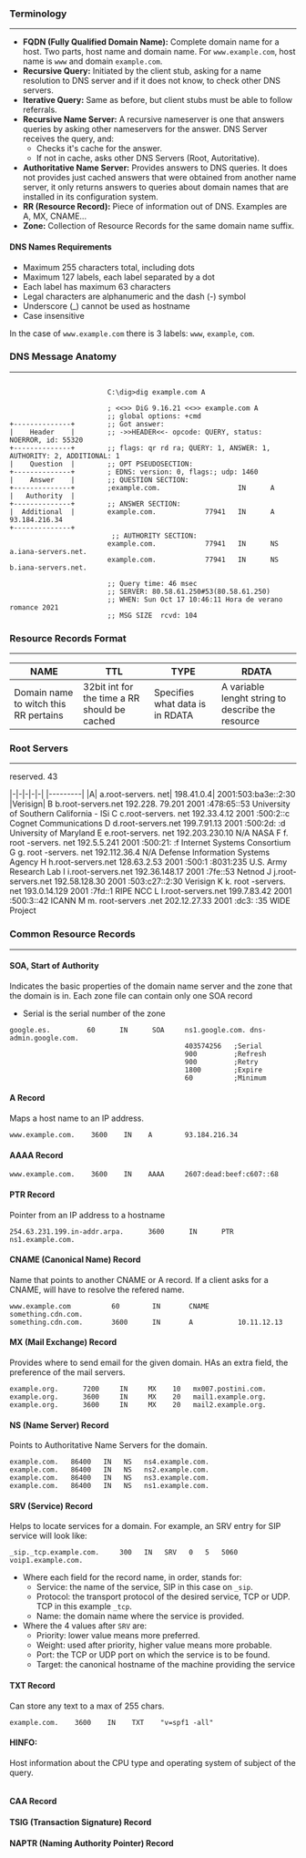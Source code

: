 

### Terminology
---

- **FQDN (Fully Qualified Domain Name):** Complete domain name for a host. Two parts, host name and domain name. For `www.example.com`, host name is `www` and domain `example.com`.
- **Recursive Query:** Initiated by the client stub, asking for a name resolution to DNS server and if it does not know, to check other DNS servers.
- **Iterative Query:** Same as before, but client stubs must be able to follow referrals.
- **Recursive Name Server:** A recursive nameserver is one that answers queries by asking other nameservers for the answer. DNS Server receives the query, and:
  - Checks it's cache for the answer.
  - If not in cache, asks other DNS Servers (Root, Autoritative).
- **Authoritative Name Server:** Provides answers to DNS queries. It does not provides just cached answers that were obtained from another name server, it only returns answers to queries about domain names that are installed in its config­uration system.
- **RR (Resource Record):** Piece of information out of DNS. Examples are A, MX, CNAME...
- **Zone:** Collection of Resource Records for the same domain name suffix.

#### DNS Names Requirements

- Maximum 255 characters total, including dots
- Maximum 127 labels, each label separated by a dot
- Each label has maximum 63 characters
- Legal characters are alphanumeric and the dash (-) symbol
- Underscore (_) cannot be used as hostname
- Case insensitive

In the case of `www.example.com` there is 3 labels: `www`, `example`, `com`.

### DNS Message Anatomy
---
```markup

                        C:\dig>dig example.com A

                        ; <<>> DiG 9.16.21 <<>> example.com A
                        ;; global options: +cmd
+--------------+        ;; Got answer:
|    Header    |        ;; ->>HEADER<<- opcode: QUERY, status: NOERROR, id: 55320
+--------------+        ;; flags: qr rd ra; QUERY: 1, ANSWER: 1, AUTHORITY: 2, ADDITIONAL: 1
|    Question  |        ;; OPT PSEUDOSECTION:
+--------------+        ; EDNS: version: 0, flags:; udp: 1460
|    Answer    |        ;; QUESTION SECTION:
+--------------+        ;example.com.                   IN      A
|   Authority  |
+--------------+        ;; ANSWER SECTION:
|  Additional  |        example.com.            77941   IN      A       93.184.216.34
+--------------+
                         ;; AUTHORITY SECTION:
                        example.com.            77941   IN      NS      a.iana-servers.net.
                        example.com.            77941   IN      NS      b.iana-servers.net.

                        ;; Query time: 46 msec
                        ;; SERVER: 80.58.61.250#53(80.58.61.250)
                        ;; WHEN: Sun Oct 17 10:46:11 Hora de verano romance 2021
                        ;; MSG SIZE  rcvd: 104
```
### Resource Records Format
---
|NAME  |TTL  |TYPE |RDATA|
|------|-----|-----|-----|
|Domain name to witch this RR pertains|32bit int for the time a RR should be cached|Specifies what data is in RDATA|A variable lenght string to describe the resource|

### Root Servers
---
reserved. 43

|-|-|-|-|-|
|---------|
|A| a.root-servers. net| 198.41.0.4| 2001:503:ba3e::2:30 |Verisign|
B b.root-servers.net 192.228. 79.201 2001 :478:65::53 University of Southern California - ISi
C c.root-servers. net 192.33.4.12 2001 :500:2::c Cognet Communications
D d.root-servers.net 199.7.91.13 2001 :500:2d: :d University of Maryland
E e.root-servers. net 192.203.230.10 N/A NASA
F f. root -servers. net 192.5.5.241 2001 :500:21: :f Internet Systems Consortium
G g. root -servers. net 192.112.36.4 N/A Defense Information Systems Agency
H h.root-servers.net 128.63.2.53 2001 :500:1 :8031:235 U.S. Army Research Lab
I i.root-servers.net 192.36.148.17 2001 :7fe::53 Netnod
J j.root-servers.net 192.58.128.30 2001 :503:c27::2:30 Verisign
K k. root -servers. net 193.0.14.129 2001 :7fd::1 RIPE NCC
L I.root-servers.net 199.7.83.42 2001 :500:3::42 ICANN
M m. root-servers .net 202.12.27.33 2001 :dc3: :35 WIDE Project

### Common Resource Records
---
#### SOA, Start of Authority
Indicates the basic properties of the domain name server and the zone that the domain is in. Each zone file can contain only one SOA record
- Serial is the serial number of the zone
```markup
google.es.         60      IN      SOA     ns1.google.com. dns-admin.google.com. 
                                           403574256   ;Serial
                                           900         ;Refresh
                                           900         ;Retry
                                           1800        ;Expire
                                           60          ;Minimum
```
#### A Record
Maps a host name to an IP address.
```markup
www.example.com.    3600    IN    A        93.184.216.34
```
#### AAAA Record 
```markup
www.example.com.    3600    IN    AAAA     2607:dead:beef:c607::68
```
#### PTR Record 
Pointer from an IP address to a hostname
```markup
254.63.231.199.in-addr.arpa.      3600      IN      PTR        ns1.example.com.
```
#### CNAME (Canonical Name) Record
Name that points to another CNAME or A record. If a client asks for a CNAME, will have to resolve the refered name.
```markup
www.example.com          60        IN       CNAME       something.cdn.com.
something.cdn.com.       3600      IN       A           10.11.12.13
```
#### MX (Mail Exchange) Record
Provides where to send email for the given domain. HAs an extra field, the preference of the mail servers.
```markup
example.org.      7200     IN     MX    10   mx007.postini.com.
example.org.      3600     IN     MX    20   mail1.example.org.
example.org.      3600     IN     MX    20   mail2.example.org.
```
#### NS (Name Server) Record
Points to Authoritative Name Servers for the domain.
```markup
example.com.   86400   IN   NS   ns4.example.com.
example.com.   86400   IN   NS   ns2.example.com.
example.com.   86400   IN   NS   ns3.example.com.
example.com.   86400   IN   NS   ns1.example.com.
```
#### SRV (Service) Record
Helps to locate services for a domain. For example, an SRV entry for SIP service will look like:
```markup
_sip._tcp.example.com.     300   IN   SRV   0   5   5060   voip1.example.com.
```

  - Where each field for the record name, in order, stands for:
    - Service: the name of the service, SIP in this case on `_sip`.
    - Protocol: the transport protocol of the desired service, TCP or UDP. TCP in this example `_tcp`.
    - Name: the domain name where the service is provided.
  - Where the 4 values after `SRV` are:
    - Priority: lower value means more preferred.
    - Weight: used after priority, higher value means more probable.
    - Port: the TCP or UDP port on which the service is to be found.
    - Target: the canonical hostname of the machine providing the service

#### TXT Record
Can store any text to a max of 255 chars.
```markup
example.com.    3600    IN    TXT    "v=spf1 -all"
```
#### HINFO: 
Host information about the CPU type and operating system of subject of the query.
```markup

```
#### CAA Record
#### TSIG (Transaction Signature) Record 
#### NAPTR (Naming Authority Pointer) Record 



